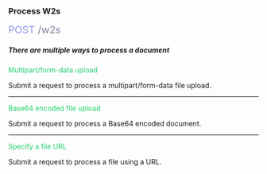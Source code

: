 <h3 className="h3-title">Process W2s</h3>

<span style="color: #8B99EE;font-size: 20px">POST</span><span style="color: #7D819E;font-size: 20px"> /w2s</span>

<h5 className="h5-title">There are multiple ways to process a document</h5>

<span style="color: #22CF6D;"> Multipart/form-data upload </span>

<p className="p-text">Submit a request to process a multipart/form-data file upload.</p>

---
<span style="color: #22CF6D;"> Base64 encoded file upload </span>

<p className="p-text">Submit a request to process a Base64 encoded document.</p>

---
<span style="color: #22CF6D;"> Specify a file URL </span>

<p className="p-text">Submit a request to process a file using a URL.</p>